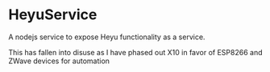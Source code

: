 # HeyuService
A nodejs service to expose Heyu functionality as a service.

This has fallen into disuse as I have phased out X10 in favor of ESP8266 and ZWave devices for automation
